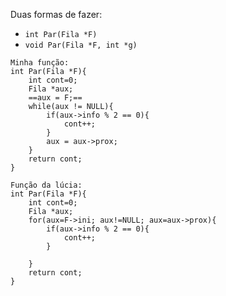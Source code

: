 Duas formas de fazer:
- `int Par(Fila *F)`
- `void Par(Fila *F, int *g)`
```
Minha função:
int Par(Fila *F){
	int cont=0;
	Fila *aux;
	==aux = F;==
	while(aux != NULL){
		if(aux->info % 2 == 0){
			cont++;
		}
		aux = aux->prox;
	}
	return cont;
}

Função da lúcia:
int Par(Fila *F){
	int cont=0;
	Fila *aux;
	for(aux=F->ini; aux!=NULL; aux=aux->prox){
		if(aux->info % 2 == 0){
			cont++;
		}
		
	}
	return cont;
}

```
